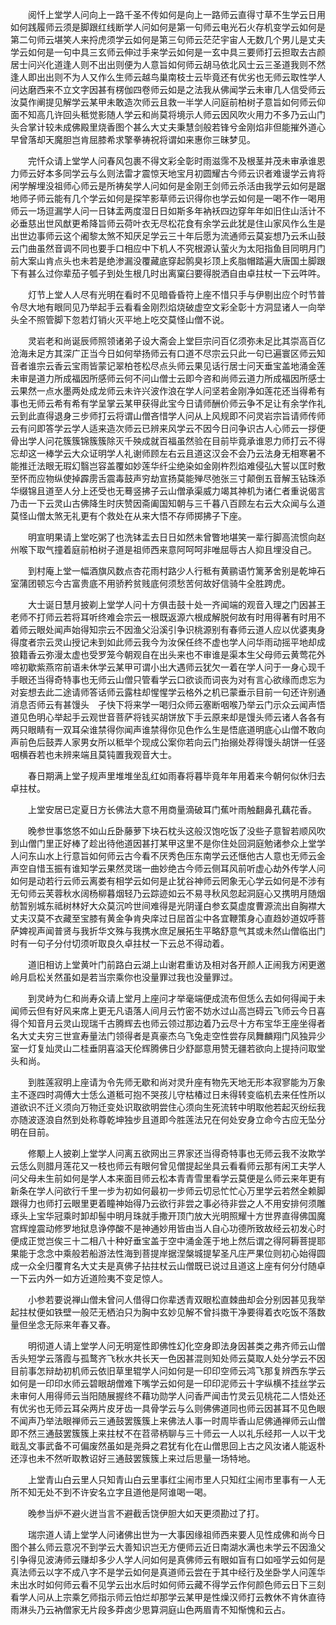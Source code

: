 <!-- { "loadSidebar": true } -->
　　阅忏上堂学人问向上一路千圣不传如何是向上一路师云直得寸草不生学云日用如何践履师云须是脚跟红线断学人问如何是第一句师云电光石火存机变学云如何是第二句师云堪笑人来捋虎须学云如何是第三句师云茫茫宇宙人无数几个男儿是丈夫学云如何是一句中具三玄师云伸过手来学云如何是一玄中具三要师打云担取去古颜居士问兴化道逢人则不出出则便为人意旨如何师云胡马依北风士云三圣道我则不然逢人即出出则不为人又作么生师云越鸟巢南枝士云毕竟还有优劣也无师云取性学人问达磨西来不立文字因甚有楞伽四卷师云如是之法我从佛闻学云未审几人信受师云汝莫作阐提见解学云某甲未敢造次师云且救一半学人问庭前柏树子意旨如何师云仰面不知高几许回头秪觉影随人学云和尚莫将境示人师云因风吹火用力不多乃云山门头合掌计较未成佛殿里烧香图个甚么大丈夫秉慧剑般若锋兮金刚焰非但能摧外道心早曾落却天魔胆岂肯屈膝希求擎拳祷祝将谓如来惠你三昧梦见。

　　完忏众请上堂学人问春风包裹不得文彩全彰时雨滋霈不及根茎并茂未审承谁恩力师云好本多同学云与么则法雷才震惊天地宝月初圆耀古今师云识者难谩学云肯将闲学解埋没祖师心师云是所祷矣学人问如何是金刚王剑师云杀活由我学云如何是踞地师子师云能有几个学云如何是探竿影草师云识得你也学云如何是一喝不作一喝用师云一场逗漏学人问一日钵盂两度湿日日如斯多年衲袄四边穿年年如旧住山活计不必垂慈出世风猷更希降旨师云荷叶衣无尽松花食有余学云此犹是住山家风作么生是出世边事师云这个阇黎太煞不知厌足学云三十年后愿为流通师云莫妄想乃云禾山鼓云门曲虽然音调不同也要手口相应中下机人不究根源认萤火为太阳指鱼目同明月门前大案山肯点头也未若是绝渗漏没覆藏底穿起鹘臭衫顶上炙脂帽踏遍大唐国土脚跟下有甚么过你辈茄子瓠子到处生根几时出离窠臼要得脱洒自由卓拄杖一下云吽吽。

　　灯节上堂人人尽有光明在看时不见暗昏昏符上座不惜只手与伊剔出应个时节普令尽大地有眼同见乃举起手云看看金刚烈焰烧破虚空文彩全彰十方洞显诸人一向举头全不照管脚下忽若灯销火灭平地上吃交莫怪山僧不说。

　　灵岩老和尚诞辰师照领诸弟子设大斋会上堂巨宗问百亿须弥未足比其崇高百亿沧海未足方其深广正当今日如何举扬师云有口道不尽宗云只此一句已遍寰区师云知音者谁宗云香云宝雨皆蒙记翠柏苍松尽点头师云果见话行居士问天垂宝盖地涌金莲未审是道力所成福因所感师云何不问山僧士云即今咨和尚师云道力所成福因所感士云果然一点水墨两处成龙师云未许兴波作浪在学人问坚若金刚净如莲花还当得希有事也无师云希有希有学呈掌云某甲获得此宝今日请师酬价师云争不足让有余学作礼云到此直得退身三步师打云将谓山僧吝惜学人问从上风规即不问灵岩宗旨请师传师云有问即答学云学人适来造次师云已辨来风学云不因今日问争识古人心师云一拶便骨出学人问花簇簇锦簇簇除灭千殃成就百福虽然验在目前毕竟承谁恩力师打云不得忘却这一棒学云大众证明学人礼谢师顾左右云且道这汉会不会乃云法身无相寒暑不能推迁法眼无瑕幻翳岂容盖覆如妙莲华纤尘绝染如金刚杵烈焰难侵弘大誓以匡时敷至怀而应物纵使掉霹雳舌震毒鼓声穷劫宣扬莫能殚尽弛张三寸颠倒五音解玉钻珠添华缀锦且道至人分上还受也无蓦竖拂子云山僧承渠威力竭其神机为诸仁者重说偈言乃击一下云灵山古佛降生时庆赞因斋阖国知朝与三千暮八百顾左右云大众闻与么道莫怪山僧太煞无礼更有个救处在从来大悟不存师掷拂子下座。

　　明宣明果请上堂吃粥了也洗钵盂去日日如然未曾瞥地堪笑一辈行脚高流惯向赵州喉下取气撞着庭前柏树子道是祖师西来意阿呵呵非唯屈辱古人抑且埋没自己。

　　到村庵上堂一幅酒旗风数点杏花雨村路少人行秪有黄鹂语竹篱茅舍别是乾坤石室蒲团顿忘今古富贵底不用骄矜贫贱底何须愁苦何故好信骑牛全胜跨虎。

　　大士诞日慧月披剃上堂学人问十方俱击鼓十处一齐闻端的观音入理之门因甚王老师不打师云若将耳听终难会宗云一根既返源六根成解脱何故有时用得著有时用不着师云眼处闻声始得知宗云不因渔父沿溪引争识桃源别有春师云道人应以优婆夷身得度者宗云灵山授记未到如此师云我今为汝保任终不虚也学人问华雨动摇平地却成狼籍香云弥漫太虚也受罗笼今朝观自在出头来也不审谁是渠本生父母师云黄莺花外啼初歇紫燕帘前语未休学云某甲可谓小出大遇师云犹欠一着在学人问于一身心现千手眼还当得奇特事也无师云山僧只管看学云口欲谈而词丧为对有言心欲缘而虑忘为对妄想去此二途请师答话师云露柱却惺惺学云格外之机已蒙垂示目前一句还许别通消息否师云有甚馒头　子快下将来学一喝归众师云塞断咽喉乃举云门示众云闻声悟道见色明心举起手云观世音菩萨将钱买胡饼放下手云原来却是馒头师云诸人各各有两只眼睛有一双耳朵谁禁得你闻声谁禁得你见色作么生是悟底道明底心山僧不敢向声前色后鼓弄人家男女所以秪举个现成公案你若向云门抬搦处荐得馒头胡饼一任竖咽横吞若也未辨来端且莫钝置我观音大士。

　　春日期满上堂子规声里堆堆坐乱红如雨春将暮毕竟年年用着来今朝何似休归去卓拄杖。

　　上堂安居已定夏日方长佛法大意不用商量滴破耳门蕉叶雨触翻鼻孔藕花香。

　　晚参世事悠悠不如山丘卧藤萝下块石枕头这般汉饱吃饭了没些子意智若顺风吹到山僧门里正好棒了趁出待他道因甚打某甲这里不是你住处回洞庭勉诸参众上堂学人问东山水上行意旨如何师云古今看不厌秀色压东南学云还惬他古人意也无师云金声空自惜玉振有谁知学云果然灵瑞一曲妙绝古今师云侧耳风前听虚心劫外传学人问如何是动若行云师云离娄有相学云如何是止犹谷神师云罔象无心学云如何是不涉有无句师云芙蓉秋水阔杨柳暮烟轻乃云踪迹如云不易寻秋风忽起洞庭心又携明月随烟舫暂别城东祗树林好大众莫沉吟世间难得是光阴谨白参玄莫虚度曹源流出自胸襟大丈夫汉莫不衣藏至宝膝有黄金争肯央庠过日屈首尘中各宜鞭策身心直趋妙道奴呼菩萨婢视声闻普贤与我折华文殊与我携水庶足展拓生平略舒意气其或未然山僧临出门时有一句子分付切须听取良久卓拄杖一下云总不得动着。

　　道旧相访上堂黄叶门前路白云湖上山谢君重访及相对各开颜人正闹我方闲更邀岭月启松关然虽如是若当宗乘你也没量罪过我也没量罪过。

　　到灵峙为仁和尚寿众请上堂月上座问才举毫端便成流布但恁么去如何得闻于未闻师云但有好风来席上更无凡语落人间月云竹密不妨水过山高岂碍云飞师云今日喜得个知音月云灵山现瑞千古腾辉去也师云领过那边着乃云尽十方布宝华王座坐得者名大丈夫穷三世宣寿量法门领得者是真豪杰乌飞兔走空性尝存凤舞麟翔门风独异少室一灯复灿灵山二桂垂阴喜溢天伦辉腾佛日少舒鄙意用赞无疆若欲向上提持问取堂头和尚。

　　到胜莲寂明上座请为令先师无歇和尚对灵升座有物先天地无形本寂寥能为万象主不逐四时凋傅大士恁么道秪可抱不哭孩儿守枯椿过日未得转变临机去来任性所以道欲识不迁义须向万物迁变处识取欲明尝住心须向生死流转中明取他若起灭纷纭我亦随波逐浪自然到处称尊乾坤独步且道即今胜莲法兄在何处安身立命今古应无坠分明在目前。

　　修颙上人披剃上堂学人问离五欲网出三界家还当得奇特事也无师云我不汝欺学云恁么则腊月莲花又一枝也师云有眼何曾见僧提起坐具云看看师云那有闲工夫学人问父母未生前如何是学人本来面目师云松本青青雪里看学云莫便是么师云来年更有新条在学人问欲行千里一步为初如何最初一步师云切忌忙忙心万里学云若然全赖脚跟得力也师打云眼里更着瞳神始得乃云欲行非尝之事必待非尝之人不用安排何须雕琢头上宝华冠乘时卸却髻中明月珠就手撒开顶门放大光明照耀十方世界直得佛国魔宫辉煌震动修罗地狱息诤停酸不是神通妙用皆由当人自心功德所致故经云初发心时便成正觉岂俟三十二相八十种好垂宝盖于空中涌金莲于地上然后谓之得阿耨菩提耶果能于念念中乘般若船游法性海到菩提岸据涅槃城提挈圣凡庄严果位则初心始得圆成一众全归覆育名大丈夫是真佛子拈拄杖云山僧既已说过且道这上座有何分付随卓一下云内外一如方近道险夷不变足惊人。

　　小参若要说禅山僧未曾问人借得口你辈透青双眼松直棘曲却会分别因甚见我举起拄杖便如铁壁一般茫无栖泊只为胸中玄妙见解不曾抖擞干净要得着衣吃饭不落数量但坐念无际来年春又春。

　　明彻道人请上堂学人问无明寔性即佛性幻化空身即法身因甚类之弗齐师云山僧舌头短学云落霞与孤鹜齐飞秋水共长天一色因甚混则知处师云莫取人处分学云不因目前事怎辩劫初机师云依旧草里辊学人问如何是一印印空师云鸿飞那复辨西东学云如何是一印印水师云碧眼胡僧难下嘴学云如何是一印印泥师云十字纵横不挂丝学云未审何人用得师云当阳随展握终不藉功勋学人问香严闻击竹灵云见桃花二人悟处还有优劣也无师云耳朵两片皮牙齿一具骨学云与么则佛佛道同也师云因甚耳不见色眼不闻声乃举法眼禅师云三通鼓罢簇簇上来佛法人事一时周毕香山尼佛通禅师云山僧即不然三通鼓罢簇簇上来拄杖不在苕帚柄聊与三十师云一人以礼乐经邦一人以干戈戢乱文事武备不可偏废然虽如是尧舜之君犹有化在山僧思回上古之风汝诸人能返朴还淳也未不然听取教诏好三通鼓罢簇簇上来过后思量一场特地。

　　上堂青山白云里人只知青山白云里事红尘闹市里人只知红尘闹市里事有一人无所不知无处不到不许安名立字且道他是阿谁喝一喝。

　　晚参当炉不避火迸当言不避截舌饶伊胆大如天更须勘过了打。

　　瑞宗道人请上堂学人问诸佛出世为一大事因缘祖师西来要人见性成佛和尚今日图个甚么师云意况不到学云大善知识岂无方便师云近日南湖水满也未学云不因渔父引争得见波涛师云赚却多少人学人问如何是真佛师云有眼如盲有口如哑学云如何是真法师云以字不成八字不是学云如何是真道师云尝在于其中经行及坐卧学人问莲华未出水时如何师云看不见学云出水后时如何师云藏不得学云作何颜色师云日下三刻看学人问从上宗乘乞师指示师云怕烂却那学云某甲是性燥汉师打云教休不肯休直待雨淋头乃云衲僧家无片段多莽卤少思算洞庭山色两眉青不知惭愧和云占。

